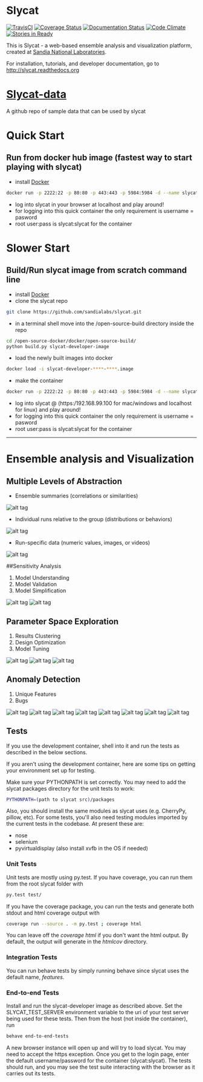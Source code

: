 # Slycat
[![TravisCI](https://travis-ci.org/sandialabs/slycat.svg?branch=master)](https://travis-ci.org/sandialabs/slycat)
[![Coverage Status](https://coveralls.io/repos/github/sandialabs/slycat/badge.svg?branch=master)](https://coveralls.io/github/sandialabs/slycat?branch=master)
[![Documentation Status](https://readthedocs.org/projects/slycat/badge/?version=latest)](http://slycat.readthedocs.org/en/latest/)
[![Code Climate](https://codeclimate.com/github/sandialabs/slycat/badges/gpa.svg)](https://codeclimate.com/github/sandialabs/slycat)
[![Stories in Ready](https://badge.waffle.io/sandialabs/slycat.svg?label=ready&title=Ready)](http://waffle.io/sandialabs/slycat)


This is Slycat - a web-based ensemble analysis and visualization platform, created at [Sandia National Laboratories](http://www.sandia.gov).

For installation, tutorials, and developer documentation, go to http://slycat.readthedocs.org

# [Slycat-data](https://github.com/sandialabs/slycat-data)
A github repo of sample data that can be used by slycat

# Quick Start

## Run from docker hub image (fastest way to start playing with slycat)

* install [Docker](http://www.docker.com)
```bash
docker run -p 2222:22 -p 80:80 -p 443:443 -p 5984:5984 -d --name slycat slycat/slycat-developer
```
* log into slycat in your browser at localhost and play around!
* for logging into this quick container the only requirement is username = pasword
* root user:pass is slycat:slycat for the container

# Slower Start

## Build/Run slycat image from scratch command line
* install [Docker](http://www.docker.com) 
* clone the slycat repo 
```bash
git clone https://github.com/sandialabs/slycat.git
```
* in a terminal shell move into the /open-source-build directory inside the repo
```bash
cd /open-source-docker/docker/open-source-build/
python build.py slycat-developer-image
````
* load the newly built images into docker
```bash
docker load -i slycat-developer-****-****.image
```
* make the container
```bash
docker run -p 2222:22 -p 80:80 -p 443:443 -p 5984:5984 -d --name slycat-developer sandialabs/slycat-developer
```
* log into slycat @ (https:/192.168.99.100 for mac/windows and localhost for linux) and play around!
* for logging into this quick container the only requirement is username = pasword
* root user:pass is slycat:slycat for the container

****

# Ensemble analysis and Visualization

## Multiple Levels of Abstraction

* Ensemble summaries (correlations or similarities)

![alt tag](https://github.com/sandialabs/slycat/blob/master/Sample-Images/ParameterSpaceExploration/LevelsOfAbstraction.png)

* Individual runs relative to the group (distributions or behaviors)

![alt tag](https://github.com/sandialabs/slycat/blob/master/Sample-Images/ParameterSpaceExploration/LevelsOfAbstraction2.png)

* Run-specific data (numeric values, images, or videos)

![alt tag](https://github.com/sandialabs/slycat/blob/master/Sample-Images/ParameterSpaceExploration/LevelsOfAbstraction3.png)

##Sensitivity Analysis
1. Model Understanding 
2. Model Validation
3. Model Simplification


![alt tag](https://github.com/sandialabs/slycat/blob/master/Sample-Images/ParameterSpaceExploration/LevelsOfAbstraction4.png)
![alt tag](https://github.com/sandialabs/slycat/blob/master/Sample-Images/ParameterSpaceExploration/LevelsOfAbstraction5.png)

## Parameter Space Exploration
1. Results Clustering
2. Design Optimization
3. Model Tuning

![alt tag](https://github.com/sandialabs/slycat/blob/master/Sample-Images/ParameterSpaceExploration/ParameterSpaceExploration1.png)
![alt tag](https://github.com/sandialabs/slycat/blob/master/Sample-Images/ParameterSpaceExploration/ParameterSpaceExploration2.png)
![alt tag](https://github.com/sandialabs/slycat/blob/master/Sample-Images/ParameterSpaceExploration/ParameterSpaceExploration3.png)


## Anomaly Detection
1. Unique Features
2. Bugs


![alt tag](https://github.com/sandialabs/slycat/blob/master/Sample-Images/Anomaly%20detection/AnomalyDetection1.png)
![alt tag](https://github.com/sandialabs/slycat/blob/master/Sample-Images/Anomaly%20detection/AnomalyDetection2.png)
![alt tag](https://github.com/sandialabs/slycat/blob/master/Sample-Images/Anomaly%20detection/AnomalyDetection3.png)
![alt tag](https://github.com/sandialabs/slycat/blob/master/Sample-Images/Anomaly%20detection/AnomalyDetection4.png)
![alt tag](https://github.com/sandialabs/slycat/blob/master/Sample-Images/Anomaly%20detection/AnomalyDetection5.png)
![alt tag](https://github.com/sandialabs/slycat/blob/master/Sample-Images/Anomaly%20detection/AnomalyDetection6.png)
![alt tag](https://github.com/sandialabs/slycat/blob/master/Sample-Images/Anomaly%20detection/AnomalyDetection7.png)
![alt tag](https://github.com/sandialabs/slycat/blob/master/Sample-Images/Anomaly%20detection/AnomalyDetection8.png)

## Tests

If you use the development container, shell into it and run the tests as
described in the below sections.

If you aren't using the development container, here are some tips on getting
your environment set up for testing.

Make sure your PYTHONPATH is set correctly. You may need to add the slycat
packages directory for the unit tests to work:

```bash
PYTHONPATH=(path to slycat src)/packages
```

Also, you should install the same modules as slycat uses (e.g. CherryPy, pillow,
etc). For some tests, you'll also need testing modules imported by the current
tests in the codebase. At present these are:
- nose
- selenium
- pyvirtualdisplay (also install xvfb in the OS if needed)


### Unit Tests
Unit tests are mostly using py.test. If you have coverage, you can run them from
the root slycat folder with

```bash
py.test test/
```

If you have the coverage package, you can run the tests and generate both stdout
and html coverage output with


```bash
coverage run --source . -m py.test ; coverage html
```

You can leave off the _coverage html_ if you don't want the html output. By
default, the output will generate in the _htmlcov_ directory.

### Integration Tests

You can run behave tests by simply running behave since slycat uses the default
name, _features_.

### End-to-end Tests

Install and run the slycat-developer image as described above. Set the
SLYCAT_TEST_SERVER environment variable to the uri of your test server being
used for these tests. Then from the host (not inside the container), run

```bash
behave end-to-end-tests
```

A new browser instance will open up and will try to load slycat. You may need to
accept the https exception. Once you get to the login page, enter the default
username/password for the container (slycat:slycat). The tests should run, and
you may see the test suite interacting with the browser as it carries out its tests.
